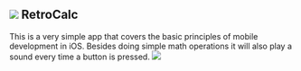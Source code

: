 ## ![](http://i.imgur.com/2gzmUn3.png) RetroCalc

This is a very simple app that covers the basic principles of mobile development in iOS. Besides doing simple math operations it will also play a sound every time a button is pressed.
![](http://i.imgur.com/uAWY0nn.gif)
